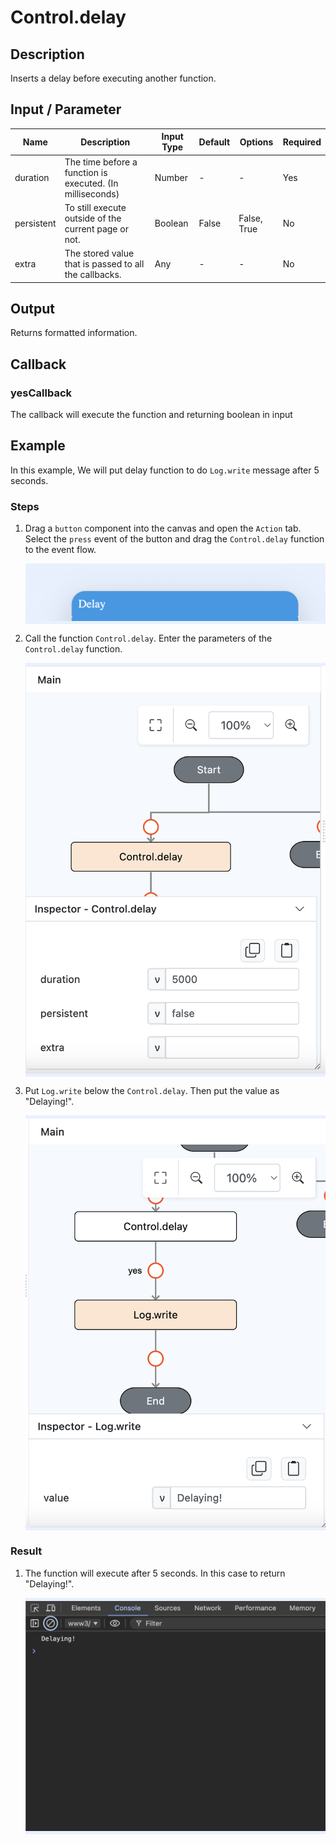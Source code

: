 # Control.delay

## Description

Inserts a delay before executing another function.

## Input / Parameter

| Name       | Description                                                  | Input Type | Default | Options | Required |
| ---------- | ------------------------------------------------------------ | ---------- | ------- | ------- | -------- |
| duration   | The time before a function is executed. (In milliseconds)    | Number     | -       | -       | Yes      |
| persistent | To still execute outside of the current page or not.         | Boolean    | False   | False, True | No       |
| extra      | The stored value that is passed to all the callbacks.        | Any        | -       | -       | No       |

## Output

Returns formatted information. 

## Callback

### yesCallback

The callback will execute the function and returning boolean in input

## Example

In this example, We will put delay function to do `Log.write` message after 5 seconds.

### Steps

1. Drag a `button` component into the canvas and open the `Action` tab. Select the `press` event of the button and drag the `Control.delay` function to the event flow.

    <div style="display:flex; align-items:center; justify-content:center; background-color: #E7F1FF;">
        <img src="./delay-step-1.png"
        style="width: 100%; padding: 5px;"/>
    </div>
2. Call the function `Control.delay`. Enter the parameters of the `Control.delay` function.

    <div style="display:flex; align-items:center; justify-content:center; background-color: #E7F1FF;">
        <img src="./delay-step-2.png"
        style="width: 100%; padding: 5px;"/>
    </div>

3. Put `Log.write` below the `Control.delay`. Then put the value as "Delaying!".

    <div style="display:flex; align-items:center; justify-content:center; background-color: #E7F1FF;">
        <img src="./delay-step-3.png"
        style="width: 100%; padding: 5px;"/>
    </div>

### Result

1. The function will execute after 5 seconds. In this case to return "Delaying!".

    <div style="display:flex; align-items:center; justify-content:center; background-color: #E7F1FF;">
        <img src="./delay-result.png"
        style="width: 100%; padding: 5px;"/>
    </div>
